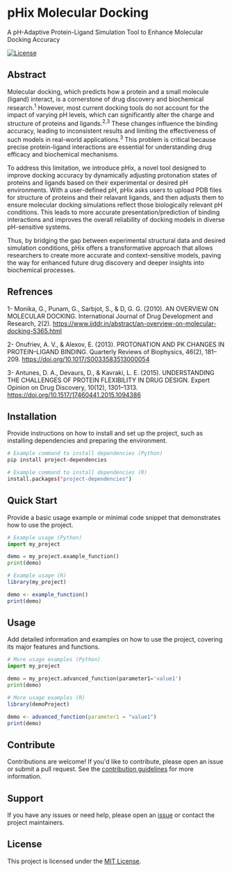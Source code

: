 # pHix Molecular Docking
A pH-Adaptive Protein-Ligand Simulation Tool to Enhance Molecular Docking Accuracy

[![License](https://img.shields.io/badge/license-MIT-blue.svg)](LICENSE)

## Abstract

Molecular docking, which predicts how a protein and a small molecule (ligand) interact, is a cornerstone of drug discovery and biochemical research.<sup>1</sup> However, most current docking tools do not account for the impact of varying pH levels, which can significantly alter the charge and structure of proteins and ligands.<sup>2,3</sup> These changes influence the binding accuracy, leading to inconsistent results and limiting the effectiveness of such models in real-world applications.<sup>3</sup> This problem is critical because precise protein-ligand interactions are essential for understanding drug efficacy and biochemical mechanisms.

To address this limitation, we introduce pHix, a novel tool designed to improve docking accuracy by dynamically adjusting protonation states of proteins and ligands based on their experimental or desired pH environments. With a user-defined pH, pHix asks users to upload PDB files for structure of proteins and their relavant ligands, and then adjusts them to ensure molecular docking simulations reflect those biologically relevant pH conditions. This leads to more accurate presentation/prediction of binding interactions and improves the overall reliability of docking models in diverse pH-sensitive systems.

Thus, by bridging the gap between experimental structural data and desired simulation conditions, pHix offers a transformative approach that allows researchers to create more accurate and context-sensitive models, paving the way for enhanced future drug discovery and deeper insights into biochemical processes.

## Refrences

1- Monika, G., Punam, G., Sarbjot, S., & D, G. G. (2010). AN OVERVIEW ON MOLECULAR DOCKING. International Journal of Drug Development and Research, 2(2). https://www.ijddr.in/abstract/an-overview-on-molecular-docking-5365.html

2- Onufriev, A. V., & Alexov, E. (2013). PROTONATION AND PK CHANGES IN PROTEIN–LIGAND BINDING. Quarterly Reviews of Biophysics, 46(2), 181–209. https://doi.org/10.1017/S0033583513000054

3- Antunes, D. A., Devaurs, D., & Kavraki, L. E. (2015). UNDERSTANDING THE CHALLENGES OF PROTEIN FLEXIBILITY IN DRUG DESIGN. Expert Opinion on Drug Discovery, 10(12), 1301–1313. https://doi.org/10.1517/17460441.2015.1094386

## Installation

Provide instructions on how to install and set up the project, such as installing dependencies and preparing the environment.

```bash
# Example command to install dependencies (Python)
pip install project-dependencies

# Example command to install dependencies (R)
install.packages("project-dependencies")
```

## Quick Start

Provide a basic usage example or minimal code snippet that demonstrates how to use the project.

```python
# Example usage (Python)
import my_project

demo = my_project.example_function()
print(demo)
```
```r
# Example usage (R)
library(my_project)

demo <- example_function()
print(demo)
```

## Usage

Add detailed information and examples on how to use the project, covering its major features and functions.

```python
# More usage examples (Python)
import my_project

demo = my_project.advanced_function(parameter1='value1')
print(demo)
```
```r
# More usage examples (R)
library(demoProject)

demo <- advanced_function(parameter1 = "value1")
print(demo)
```

## Contribute

Contributions are welcome! If you'd like to contribute, please open an issue or submit a pull request. See the [contribution guidelines](CONTRIBUTING.md) for more information.

## Support

If you have any issues or need help, please open an [issue](https://github.com/hackbio-ca/snv-effect-prediction-alzheimers/issues) or contact the project maintainers.

## License

This project is licensed under the [MIT License](LICENSE).
